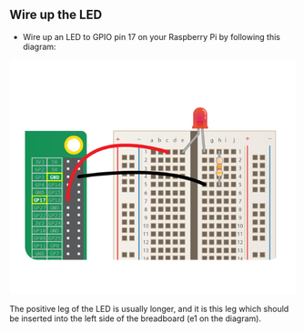 ## Wire up the LED

- Wire up an LED to GPIO pin 17 on your Raspberry Pi by following this diagram:

 ![](images/led-gpio17.png)

 The positive leg of the LED is usually longer, and it is this leg which should be inserted into the left side of the breadboard (e1 on the diagram).

